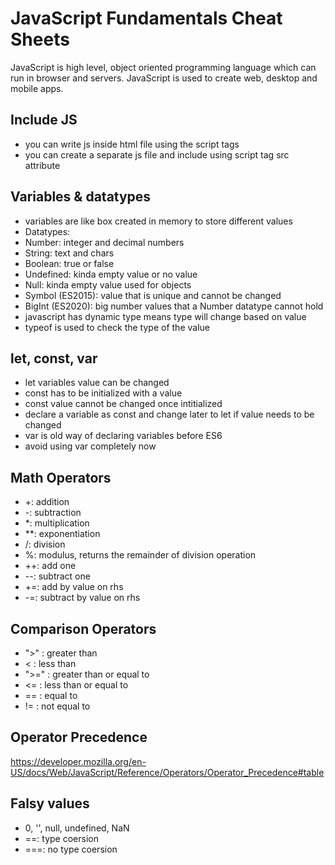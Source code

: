 # JavaScript Fundamentals Cheat Sheets

JavaScript is high level, object oriented programming language which can run in browser and servers. JavaScript is used to create web, desktop and mobile apps.

## Include JS
- you can write js inside html file using the script tags
- you can create a separate js file and include using script tag src attribute

## Variables & datatypes
- variables are like box created in memory to store different values
- Datatypes:
- Number: integer and decimal numbers
- String: text and chars
- Boolean: true or false
- Undefined: kinda empty value or no value
- Null: kinda empty value used for objects
- Symbol (ES2015): value that is unique and cannot be changed
- BigInt (ES2020): big number values that a Number datatype cannot hold
- javascript has dynamic type means type will change based on value
- typeof is used to check the type of the value

## let, const, var
- let variables value can be changed
- const has to be initialized with a value
- const value cannot be changed once intitialized
- declare a variable as const and change later to let if value needs to be changed
- var is old way of declaring variables before ES6
- avoid using var completely now

## Math Operators
- +: addition
- -: subtraction
- *: multiplication
- **: exponentiation
- /: division
- %: modulus, returns the remainder of division operation
- ++: add one
- --: subtract one
- +=: add by value on rhs
- -=: subtract by value on rhs

## Comparison Operators
- ">" : greater than
- < : less than
- ">=" : greater than or equal to
- <= : less than or equal to
- == : equal to
- != : not equal to

## Operator Precedence

https://developer.mozilla.org/en-US/docs/Web/JavaScript/Reference/Operators/Operator_Precedence#table

## Falsy values

- 0, '', null, undefined, NaN
- ==: type coersion
- ===: no type coersion
